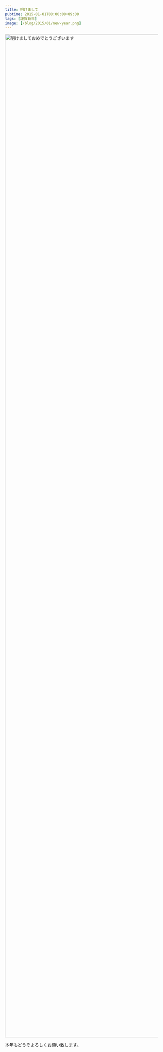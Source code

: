```yaml
---
title: 明けまして
pubtime: 2015-01-01T00:00:00+09:00
tags: [謹賀新年]
image: [/blog/2015/01/new-year.png]
---
```


<img alt="明けましておめでとうございます" src="/blog/2015/01/new-year.png" width="2550" height="3300" center />

本年もどうぞよろしくお願い致します。
